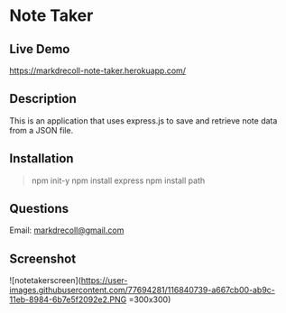 # Note Taker

## Live Demo
https://markdrecoll-note-taker.herokuapp.com/

## Description
This is an application that uses express.js to save and retrieve note data from a JSON file.

## Installation
>npm init-y
>npm install express
>npm install path

## Questions
Email: markdrecoll@gmail.com
  
## Screenshot
![notetakerscreen](https://user-images.githubusercontent.com/77694281/116840739-a667cb00-ab9c-11eb-8984-6b7e5f2092e2.PNG =300x300)
